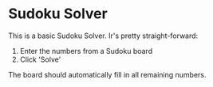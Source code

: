 # Sudoku Solver

This is a basic Sudoku Solver.  Ir's pretty straight-forward:

1. Enter the numbers from a Sudoku board
2. Click 'Solve'

The board should automatically fill in all remaining numbers.
